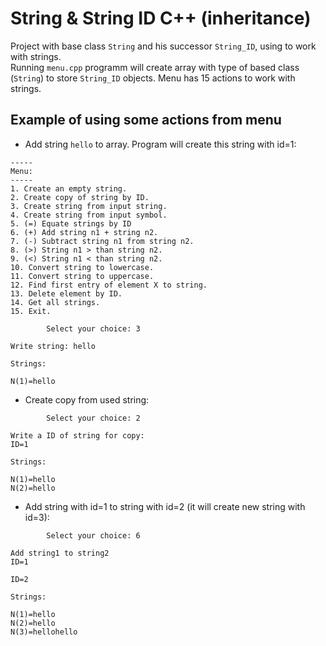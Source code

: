 # String & String ID C++ (inheritance)
Project with base class `String` and his successor `String_ID`, using to work with strings.  
Running `menu.cpp` programm will create array with type of based class (`String`) to store `String_ID` objects. 
Menu has 15 actions to work with strings.

## Example of using some actions from menu
- Add string `hello` to array. Program will create this string with id=1:
```text
-----
Menu:
-----
1. Create an empty string.
2. Create copy of string by ID.
3. Create string from input string.
4. Create string from input symbol.
5. (=) Equate strings by ID
6. (+) Add string n1 + string n2.
7. (-) Subtract string n1 from string n2.
8. (>) String n1 > than string n2.
9. (<) String n1 < than string n2.
10. Convert string to lowercase.
11. Convert string to uppercase.
12. Find first entry of element X to string.
13. Delete element by ID.
14. Get all strings.
15. Exit.

        Select your choice: 3

Write string: hello

Strings:

N(1)=hello
```
- Create copy from used string:
```text
        Select your choice: 2

Write a ID of string for copy:
ID=1

Strings:

N(1)=hello
N(2)=hello
```
- Add string with id=1 to string with id=2 (it will create new string with id=3):
```text
        Select your choice: 6

Add string1 to string2
ID=1

ID=2

Strings:

N(1)=hello
N(2)=hello
N(3)=hellohello
```
